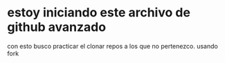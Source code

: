 # estoy iniciando este archivo de github avanzado

con esto busco practicar el clonar repos a los que no pertenezco. usando fork